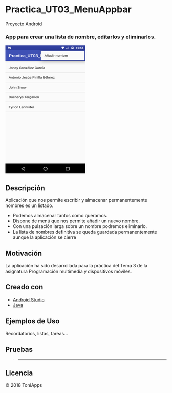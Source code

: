 # Practica_UT03_MenuAppbar
Proyecto Android

### App para crear una lista de nombre, editarlos y eliminarlos.


<img src="https://github.com/Antonio1138/Practica_UT03_MenuAppbar/blob/master/nombres.png" width="250px" height="400px" />

## Descripción

Aplicación que nos permite escribir y almacenar permanentemente nombres es un listado.
- Podemos almacenar tantos como queramos.
- Dispone de menú que nos permite añadir un nuevo nombre.
- Con una pulsación larga sobre un nombre podremos eliminarlo.
- La lista de nombres definitiva se queda guardada permanentemente aunque la aplicación se cierre

## Motivación
La aplicación ha sido desarrollada para la práctica del Tema 3 de la asignatura Programación multimedia y dispositivos móviles.

## Creado con
- [Android Studio](https://developer.android.com/studio/)
- [Java](https://www.java.com/es/download/)


## Ejemplos de Uso
Recordatorios, listas, tareas...

## Pruebas
>------


## Licencia
:copyright: 2018 ToniApps
